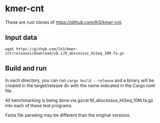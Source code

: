# kmer-cnt

These are rust clones of https://github.com/lh3/kmer-cnt.

## Input data

```
wget https://github.com/lh3/kmer-cnt/releases/download/v0.1/M_abscessus_HiSeq_10M.fa.gz
```

## Build and run

In each directory, you can run `cargo build --release` and a binary will
be created in the target/release dir with the name indicated in the
Cargo.toml file.

All benchmarking is being done via gzcat M_abscessus_HiSeq_10M.fa.gz
into each of these test programs.

Fasta file parseing may be different than the original versions.
